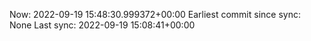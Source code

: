 Now: 2022-09-19 15:48:30.999372+00:00 Earliest commit since sync: None Last sync: 2022-09-19 15:08:41+00:00
